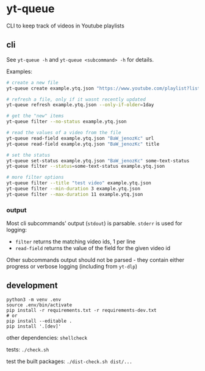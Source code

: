 # yt-queue
CLI to keep track of videos in Youtube playlists

## cli

See `yt-queue -h` and `yt-queue <subcommand> -h` for details.

Examples:

```sh
# create a new file
yt-queue create example.ytq.json "https://www.youtube.com/playlist?list=PL0pg4HdU1lNMtRzycn3wbKyfQO5vQZja9"

# refresh a file, only if it wasnt recently updated
yt-queue refresh example.ytq.json --only-if-older=1day

# get the "new" items
yt-queue filter --no-status example.ytq.json

# read the values of a video from the file
yt-queue read-field example.ytq.json "BaW_jenozKc" url
yt-queue read-field example.ytq.json "BaW_jenozKc" title

# set the status
yt-queue set-status example.ytq.json "BaW_jenozKc" some-text-status
yt-queue filter --status=some-text-status example.ytq.json

# more filter options
yt-queue filter --title "test video" example.ytq.json
yt-queue filter --min-duration 3 example.ytq.json
yt-queue filter --max-duration 11 example.ytq.json
```

### output

Most cli subcommands' output (`stdout`) is parsable. `stderr` is used for logging:

- `filter` returns the matching video ids, 1 per line
- `read-field` returns the value of the field for the given video id

Other subcommands output should not be parsed - they contain either progress or verbose logging (including
from `yt-dlp`)

## development

```shell
python3 -m venv .env
source .env/bin/activate
pip install -r requirements.txt -r requirements-dev.txt
# or
pip install --editable .
pip install '.[dev]'
```

other dependencies: `shellcheck`

tests: `./check.sh`

test the built packages: `./dist-check.sh dist/...`
